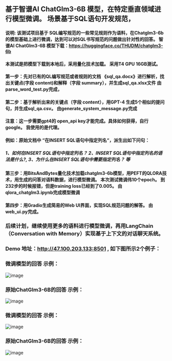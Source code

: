 ## 基于智谱AI ChatGlm3-6B 模型，在特定垂直领域进行模型微调。  场景基于SQL语句开发规范，
#### 说明: 该测试项目基于 SQL编写规范的一些常见规则作为语料，在Chatglm3-6b的模型基础上进行微调，达到可以对SQL书写规范的问题做出针对性的回答。    智谱AI ChatGlm3-6B 模型下载：https://huggingface.co/THUDM/chatglm3-6b
#### 本测试是把模型下载到本地后，采用量化技术加载。 采用T4 GPU 16GB测试。
#### 第一步：先对已有的QL编写规范或者规则的文档 《sql_qa.docx》进行解析，找出关键点(字段 content)和解释（字段 summary），并生成sql_qa.xlsx文件    由parse_word_test.py完成，
#### 第二步：基于解析出来的关键点（字段  content），用GPT-4 生成5个相似的提问句，并生成sql_qa.csv。 由generate_system_message.py完成  
#### 注意：这一步需要gpt4的 open_api key才能完成。具体如何获得，自行google。  我使用的是代理。 
#### 例如：原始文档中 “在INSERT SQL语句中指定列名“，派生出如下问句：
##### 1、如何在INSERT SQL语句中指定列名？ 2、INSERT SQL语句中指定列名的语法是什么?, 3、为什么在INSERT SQL语句中需要指定列名？ 等
#### 第三步：用BitsAndBytes量化技术加载chatglm3-6b模型，用PEFT的QLORA技术，用生成的问答对语料数据，进行模型微调。 本次测试微调伟10个epoch。 到232步的时候报错，但是training loss已经到了0.005。   由qlora_chatglm3.ipynb完成模型微调
#### 第四步：用Gradio生成简易的Web UI界面，实现SQL规范问题的解答。   由web_ui.py完成。
### 后续计划，继续使用更多的语料进行模型微调，再用LangChain （Conversation with Memory）实现基于上下文的对话聊天系统。

### Demo 地址：http://47.100.203.133:8501 ,  如下图所示2个例子：
### 微调模型的回答 示例：
![image](https://github.com/edwinjiang141/edwin_chatglm/assets/152252397/729b1a04-d111-4c8e-bc29-a55a6847506e)
### 原始ChatGlm3-6B的回答 示例：
![image](https://github.com/edwinjiang141/edwin_chatglm/assets/152252397/784ea43f-16ba-42cd-91b1-54c2f0bbadd4)


### 微调模型的回答 示例：
![image](https://github.com/edwinjiang141/edwin_chatglm/assets/152252397/6dc0688b-84cb-4dca-acbc-fff2c8f73027)
### 原始ChatGlm3-6B的回答 示例：
![image](https://github.com/edwinjiang141/edwin_chatglm/assets/152252397/4a8e5406-5210-4d07-bc7d-d55384b873a8)


